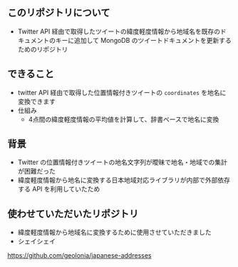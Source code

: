 ## このリポジトリについて

- Twitter API 経由で取得したツイートの緯度軽度情報から地域名を既存のドキュメントのキーに追加して MongoDB のツイートドキュメントを更新するためのリポジトリ

## できること

- twitter API 経由で取得した位置情報付きツイートの `coordinates` を地名に変換できます
- 仕組み
    - 4点間の緯度軽度情報の平均値を計算して、辞書ベースで地名に変換

## 背景

- Twitter の位置情報付きツイートの地名文字列が曖昧で地名・地域での集計が困難だった
- 緯度軽度情報から地名に変換する日本地域対応ライブラリが内部で外部依存する API を利用していたため


## 使わせていただいたリポジトリ

- 緯度軽度情報から地域名に変換するために使用させていただきました
- シェイシェイ

https://github.com/geolonia/japanese-addresses
